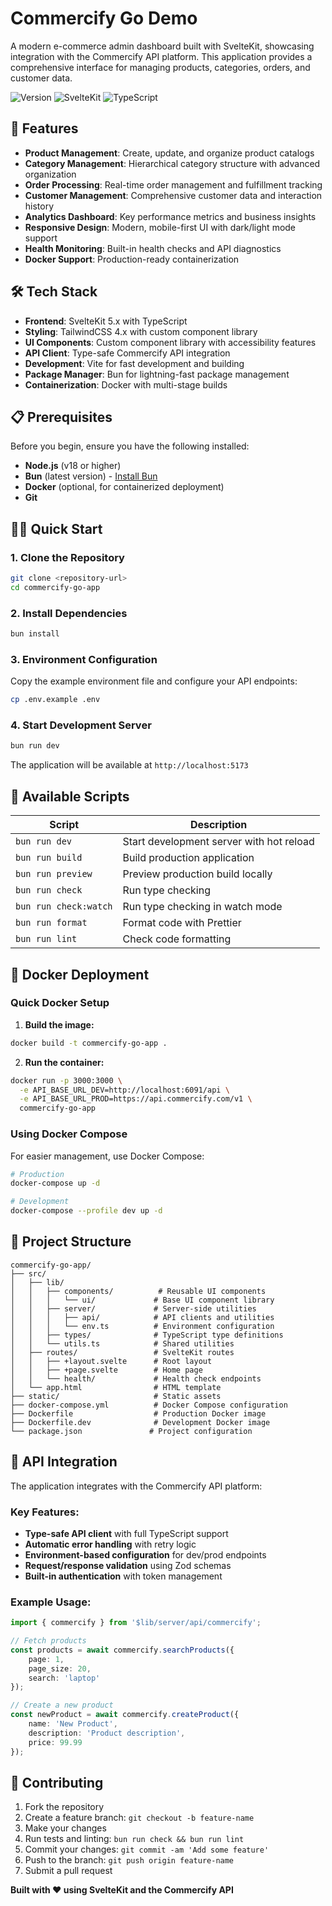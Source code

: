 # Commercify Go Demo

A modern e-commerce admin dashboard built with SvelteKit, showcasing integration with the Commercify API platform. This application provides a comprehensive interface for managing products, categories, orders, and customer data.

![Version](https://img.shields.io/badge/version-0.0.1-blue.svg)
![SvelteKit](https://img.shields.io/badge/SvelteKit-5.x-orange.svg)
![TypeScript](https://img.shields.io/badge/TypeScript-5.x-blue.svg)

## 🚀 Features

- **Product Management**: Create, update, and organize product catalogs
- **Category Management**: Hierarchical category structure with advanced organization
- **Order Processing**: Real-time order management and fulfillment tracking
- **Customer Management**: Comprehensive customer data and interaction history
- **Analytics Dashboard**: Key performance metrics and business insights
- **Responsive Design**: Modern, mobile-first UI with dark/light mode support
- **Health Monitoring**: Built-in health checks and API diagnostics
- **Docker Support**: Production-ready containerization

## 🛠 Tech Stack

- **Frontend**: SvelteKit 5.x with TypeScript
- **Styling**: TailwindCSS 4.x with custom component library
- **UI Components**: Custom component library with accessibility features
- **API Client**: Type-safe Commercify API integration
- **Development**: Vite for fast development and building
- **Package Manager**: Bun for lightning-fast package management
- **Containerization**: Docker with multi-stage builds

## 📋 Prerequisites

Before you begin, ensure you have the following installed:

- **Node.js** (v18 or higher)
- **Bun** (latest version) - [Install Bun](https://bun.sh/docs/installation)
- **Docker** (optional, for containerized deployment)
- **Git**

## 🏃‍♂️ Quick Start

### 1. Clone the Repository

```bash
git clone <repository-url>
cd commercify-go-app
```

### 2. Install Dependencies

```bash
bun install
```

### 3. Environment Configuration

Copy the example environment file and configure your API endpoints:

```bash
cp .env.example .env
```

### 4. Start Development Server

```bash
bun run dev
```

The application will be available at `http://localhost:5173`

## 🔧 Available Scripts

| Script                | Description                              |
| --------------------- | ---------------------------------------- |
| `bun run dev`         | Start development server with hot reload |
| `bun run build`       | Build production application             |
| `bun run preview`     | Preview production build locally         |
| `bun run check`       | Run type checking                        |
| `bun run check:watch` | Run type checking in watch mode          |
| `bun run format`      | Format code with Prettier                |
| `bun run lint`        | Check code formatting                    |

## 🐳 Docker Deployment

### Quick Docker Setup

1. **Build the image:**

```bash
docker build -t commercify-go-app .
```

2. **Run the container:**

```bash
docker run -p 3000:3000 \
  -e API_BASE_URL_DEV=http://localhost:6091/api \
  -e API_BASE_URL_PROD=https://api.commercify.com/v1 \
  commercify-go-app
```

### Using Docker Compose

For easier management, use Docker Compose:

```bash
# Production
docker-compose up -d

# Development
docker-compose --profile dev up -d
```

## 📁 Project Structure

```
commercify-go-app/
├── src/
│   ├── lib/
│   │   ├── components/          # Reusable UI components
│   │   │   └── ui/             # Base UI component library
│   │   ├── server/             # Server-side utilities
│   │   │   ├── api/            # API clients and utilities
│   │   │   └── env.ts          # Environment configuration
│   │   ├── types/              # TypeScript type definitions
│   │   └── utils.ts            # Shared utilities
│   ├── routes/                 # SvelteKit routes
│   │   ├── +layout.svelte      # Root layout
│   │   ├── +page.svelte        # Home page
│   │   └── health/             # Health check endpoints
│   └── app.html                # HTML template
├── static/                     # Static assets
├── docker-compose.yml          # Docker Compose configuration
├── Dockerfile                  # Production Docker image
├── Dockerfile.dev              # Development Docker image
└── package.json               # Project configuration
```

## 🔌 API Integration

The application integrates with the Commercify API platform:

### Key Features:

- **Type-safe API client** with full TypeScript support
- **Automatic error handling** with retry logic
- **Environment-based configuration** for dev/prod endpoints
- **Request/response validation** using Zod schemas
- **Built-in authentication** with token management

### Example Usage:

```typescript
import { commercify } from '$lib/server/api/commercify';

// Fetch products
const products = await commercify.searchProducts({
	page: 1,
	page_size: 20,
	search: 'laptop'
});

// Create a new product
const newProduct = await commercify.createProduct({
	name: 'New Product',
	description: 'Product description',
	price: 99.99
});
```

## 🤝 Contributing

1. Fork the repository
2. Create a feature branch: `git checkout -b feature-name`
3. Make your changes
4. Run tests and linting: `bun run check && bun run lint`
5. Commit your changes: `git commit -am 'Add some feature'`
6. Push to the branch: `git push origin feature-name`
7. Submit a pull request

**Built with ❤️ using SvelteKit and the Commercify API**

